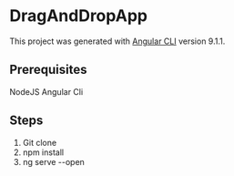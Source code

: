 # DragAndDropApp

This project was generated with [Angular CLI](https://github.com/angular/angular-cli) version 9.1.1.

## Prerequisites

NodeJS
Angular Cli

## Steps

1. Git clone
2. npm install
3. ng serve --open

